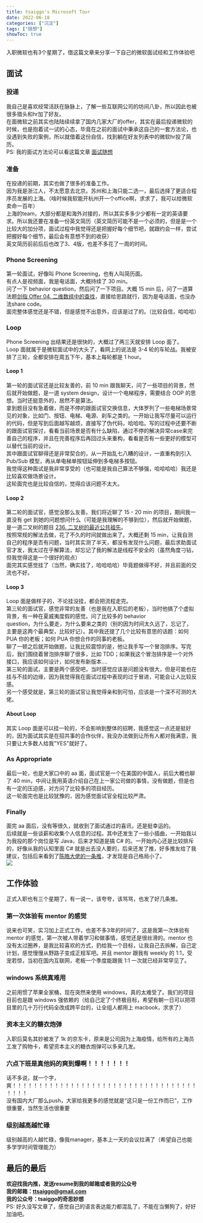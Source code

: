 ```yaml
---
title: tsaiggo's Microsoft Tour
date: 2022-06-18
categories: ["沉淀"]
tags: ["随想"]
showToc: true
---
```


入职微软也有3个星期了，借这篇文章来分享一下自己的微软面试经和工作体验吧

<!--more-->

## 面试
### 投递
我自己是喜欢经常活跃在脉脉上，了解一些互联网公司的坊间八卦，所以因此也被很多猎头和hr加了好友。  
在面微软之前其实也陆陆续续拿了国内几家大厂的offer，其实在最后投递微软的时候，也是抱着试一试的心态，毕竟在之前的面试中秉承这自己的一套方法论，也没遇到失败的案例，所以就借着这份自信，找到躺在好友列表中的微软hr投了简历。  
PS: 我的面试方法论可以看这篇文章 [面试随想](https://www.tsaiggo.life/posts/thinking-in-interview/)  
### 准备
在投递的前期，其实也做了很多的准备工作。  
因为我是浙江人，不太愿意去北京。苏州和上海只能二选一，最后选择了更适合程序员发展的上海。（啥时候我软能开杭州开一个office啊，求求了，我可以给微软卖命一百年）  
上海的team，大部分都是和海外对接的，所以其实多多少少都有一定的英语要求。所以我还要在准备一份英文简历（英文简历可能不是一个必须的，但是是一个比较大的加分项，面试过程中我觉得还是把握好每个细节吧，就跟约会一样，尝试把握好每个细节，最后会有意想不到的收获）  
英文简历前前后后也改了3、4版，也差不多花了一周的时间。  
### Phone Screening
第一轮面试，好像叫 Phone Screening，也有人叫简历面。  
有点人是视频面，我是电话面，大概持续了 30 min。  
问了一下 behavior question，然后问了一下项目。大概 15 min 后，问了一道算法题[剑指 Offer 04. 二维数组中的查找](https://leetcode.cn/problems/er-wei-shu-zu-zhong-de-cha-zhao-lcof/)，直接给思路就行，因为是电话面，也没办法share code。  
面完整体感觉还是不错，但是感觉不出意外，应该是过了的。（比较自信，哈哈哈）  
### Loop
Phone Screening 出结果还是很快的，大概过了两三天就安排 Loop 面了。  
Loop 面就属于是微软面试中的大头了，看网上的说法是 3-4 轮的车轮战。我被安排了三轮，全都安排在周五下午，基本上每轮都是 1 hour。  
#### Loop 1
第一轮的面试官还是比较友善的，前 10 min 跟我聊天，问了一些项目的背景，然后就开始做题，是一道 system design，设计一个电梯程序，需要结合 OOP 的思想。当时还挺意外的，居然不是算法。  
拿到题目没有急着做，而是不停的跟面试官交换信息，大体罗列了一些电梯场景常见的对象，比如门、按钮、电梯、电源、刹车之类的。一开始让我写尽量可以运行的代码，但是写到后面越写越烦，直接写了伪代码，哈哈哈。写的过程中还要不断的跟面试官探讨，看看当前场景是否有什么缺陷，通过不停的解决异常case来完善自己的程序，并且在完善程序后再回过头来重构，看看是否有一些更好的模型可以替代当前的设计。  
其中跟面试官聊得还是非常契合的，从一开始乱七八糟的设计，一直重构到引入 Pub/Sub 模型，再从单电梯单按钮延伸到多电梯多按钮。  
我觉得这种面试是我非常享受的（也可能是我自己算法不够强，哈哈哈哈）我还是比较喜欢做场景设计。  
这轮面完也是比较自信的，觉得应该问题不太大。  
#### Loop 2
第二轮的面试官，感觉没那么友善。我们将近聊了 15 - 20 min 的项目，期间我一直没有 get 到她的问题想问什么（可能是我理解的不够到位），然后就开始做题，是一道二叉树的题目 [236. 二叉树的最近公共祖先](https://leetcode.cn/problems/lowest-common-ancestor-of-a-binary-tree/)。  
按照常规的解法去做，花了不久的时间就做出来了。大概还剩 15 min，让我自测自己的程序是否有问题，当时其实测了半天，都没有发现什么问题，最后求助面试官才发，我太过在乎解算法，却忘记了我的解法是线程不安全的（虽然角度刁钻，但我觉得这是一个很好的观点）  
面完其实感觉挂了（当然，确实挂了，哈哈哈哈）毕竟题做得不好，并且前面的交流也不好。  
#### Loop 3
Loop 面是做样子的，不论挂没挂，都会把流程走完。  
第三轮的面试官，感觉非常的友善（也是我在入职后的老板），当时他搞了个虚拟背景，有一种在夏威夷度假的感觉。问了比较多的 behavior  
 question，为什么要走，为什么要来之类的（别的因为时间太久远了，忘记了，主要是这两个最典型，比较好记）。其中我还提了几个比较有意思的话题：如何 PUA 你的老板；如何 PUA 你想合作的同事的老板。  
聊了一顿之后就开始做题，让我比较震惊的是，他让我手写一个冒泡排序。写完后，我们围绕着冒泡排序聊了很多，比如 TDD；如果我这个冒泡排序是一个对外接口，我应该如何设计，如何发布新版本....  
第三轮的面试，主要是两个感受吧，当时感觉应该是问题没有很大，但是可能也在挂与不挂的边缘，因为我觉得我在面试过程中表现的过于冒进，可能会让人比较反感。  
另一个感受就是，第三轮的面试官让我觉得亲和到可怕，应该是一个深不可测的大佬。  
#### About Loop
其实 Loop 面是可以挂一轮的，不会影响到整体的招聘，我感觉这一点还是挺好的，因为面试其实是在招共事的合作伙伴，我没办法做到让所有人都对我满意，我只要让大多数人给我"YES"就好了。  
### As Appropriate
最后一轮，也是大家口中的 aa 面，面试官是一个在美国的中国人，前后大概也聊了 40 min，中间让我用英语介绍自己在上一家公司做的事情，没有做题，但是也有一定的压迫感，对方问了比较多的项目经历。  
这一轮面完也是比较犹豫的，因为感觉面试官全程比较严肃。  
### Finally
面完 aa 面后，没有等很久，就收到了面试通过的喜讯，还是挺幸运的。  
后续就是一些谈薪和收集个人信息的过程。其中还发生了一些小插曲，一开始我以为我投的那个岗位是写 Java，后来才知道是搞 C# 的。一开始内心还是比较排斥的，好像从我的认知里面 C# 就是出去没人要的，后来还发了推，好多推友给了我建议，包括后来看到了[陈皓大佬的一条推](https://twitter.com/haoel/status/1515308045869350913?s=20&t=CKNYSY2GD86GutfIg9l2eg)，才发现是自己格局小了。  
![](https://s3.bmp.ovh/imgs/2022/06/19/9a73b4dc6e96e006.jpeg)
## 工作体验
正式入职也有三个星期了，有一说一，该夸夸，该骂骂，也发了好几条推。  
### 第一次体验有 mentor 的感觉
说来也可笑，实习加上正式工作，也差不多3年的时间了，这是我第一次体验有 mentor 的感觉，第一次被人带着学习和做事情，感觉还是很丝滑的。mentor 也没有太过圈养，是我比较喜欢的方式，扔给我一个目标，让我自己去拆解，自己定计划，感觉慢慢从野路子变成正规军吧。并且 mentor 跟我有 weekly 的 1:1，受宠若惊，当初在国内互联网，老板一个季度能跟我 1:1 一次就已经非常罕见了。
### windows 系统真难用
之前用惯了苹果全家桶，现在突然来使用 windows，真的太难受了。我们的项目目前也是跟 windows 强依赖的（给自己定了个终极目标，希望有朝一日可以把项目里的几十万行代码全改成跨平台的，让全组人都用上 macbook，求求了）
### 资本主义的糖衣炮弹
入职后莫名其妙被发了 1k 的京东卡，原来是公司因为上海疫情，给所有的上海员工发了购物卡，希望资本主义的糖衣炮弹可以多来几发。
### 六点下班是真他妈的爽到爆啊！！！！！！！
话不多说，就一个字，爽！！！！！！！！！！！！！！！！！！！！！！！！！！！！！！！！！！！！！！！  
没有国内大厂那么push，大家给我更多的感觉就是“这只是一份工作而已”，工作很重要，当然生活也很重要
### 级别越高越忙碌
级别越高的人越忙碌，像我manager，基本上一天的会议拉满了（希望自己也能多学学时间管理能力）
## 最后的最后
**欢迎找我内推，发送resume到我的邮箱或者我的公众号**  
**我的邮箱：ttsaiggo@gmail.com**  
**我的公众号：tsaiggo的奇思妙想**  
PS: 好久没写文章了，感觉自己的语言表达能力都混乱了，不能在当懒狗了，好好加油吧。